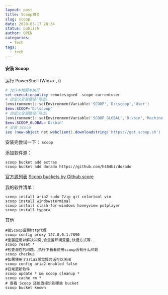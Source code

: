 ```yaml
---
layout: post
title: Scoop相关
slug: scoop
date: 2020-03-17 20:34
status: publish
author: OPEN
categories: 
  - Tech
tags: 
  - tech
---
```




#### 安装 Scoop

运行 Pow­er­Shell (Win+x , i)
```powershell
# 允许本地脚本执行
set-executionpolicy remotesigned -scope currentuser
# 自定义安装路径(可选)
[environment]::setEnvironmentVariable('SCOOP','D:\scoop','User')
$env:SCOOP='D:\scoop'
# 自定义全局路径(可选)
[environment]::setEnvironmentVariable('SCOOP_GLOBAL','D:\bin','Machine')
$env:SCOOP_GLOBAL='D:\bin'
# 安装 Scoop
iex (new-object net.webclient).downloadstring('https://get.scoop.sh')
```
安装完尝试一下：
`scoop`

添加软件源：
```
scoop bucket add extras
scoop bucket add dorado https://github.com/h404bi/dorado
```
[官方源列表](https://github.com/lukesampson/scoop/blob/master/buckets.json)
[Scoop buckets by Github score](https://github.com/rasa/scoop-directory/blob/master/by-score.md)

我的软件清单：
```
scoop install aria2 sudo 7zip git colortool vim
scoop install windowsterminal
scoop install clash-for-windows honeyview potplayer
scoop install typora
```
其他
```
#给Scoop设置http代理
scoop config proxy 127.0.0.1:7890
#重置应用以解决冲突,会重置环境变量,快捷方式等..
scoop reset *
#检查潜在的问题..执行下看看使用scoop会有什么问题
scoop checkup
#如果使用了aria2感觉慢的话可以关闭
scoop config aria2-enabled false  
#日常更新软件
scoop update * && scoop cleanup *
scoop cache rm *
# 查看 Scoop 还能直接识别哪些 bucket
scoop bucket known
```
